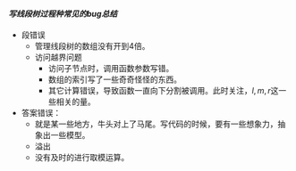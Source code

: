 #### $写线段树过程种常见的bug总结$

- 段错误
  - 管理线段树的数组没有开到4倍。
  - 访问越界问题
    - 访问子节点时，调用函数参数写错。
    - 数组的索引写了一些奇奇怪怪的东西。
    - 其它计算错误，导致函数一直向下分割被调用。此时关注，$l,m,r$这一些相关的量。
- 答案错误：
  - 就是某一些地方，牛头对上了马尾。写代码的时候，要有一些想象力，抽象出一些模型。
  - 溢出
  - 没有及时的进行取模运算。

